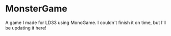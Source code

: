 # MonsterGame
A game I made for LD33 using MonoGame. I couldn't finish it on time, but I'll be updating it here!
